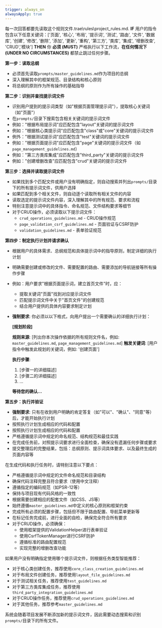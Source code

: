 ```yaml
---
trigger: always_on
alwaysApply: true
---
```

每一次回答都要先读取这个规则文件.trae\rules\project_rules.md.
**IF** 用户的指令包含以下任意关键词：['页面', '核心', '布局', '提示词', '测试', '路由', '文件', '数据库', '创建', '修改', '删除', '添加', '更新', '重构', '第三方', '类库', '集成', '增删改查', 'CRUD','模块']
**THEN**
你 **必须 (MUST)** 严格执行以下工作流，**在任何情况下 (UNDER NO CIRCUMSTANCES)** 都禁止跳过任何步骤。

**第一步：读取总纲**
- 必须首先读取`prompts/master_guidelines.md`作为项目的总纲
- 深入理解其中的框架规范、目录结构和核心原则
- 将总纲的原则作为所有操作的基础指导

**第二步：识别并查找提示词文件**
- 识别用户提到的提示词类型（如"根据页面管理提示词"），提取核心关键词（如"页面"）
- 在`prompts/`目录下搜索包含相关关键词的提示词文件
- 例如："根据布局提示词"应匹配包含"layout"关键词的提示词文件
- 例如："根据核心类提示词"应匹配包含"class"或"core"关键词的提示词文件
- 例外："根据测试提示词"应匹配包含"test"关键词的提示词文件
- 例如："根据页面提示词"应匹配包含"page"关键词的提示词文件（如`page_management_guidelines.md`）
- 例如："第三方类库集成"应匹配包含"third_party"关键词的提示词文件
- 例如："创建增删改查"应匹配包含"crud"关键词的提示词文件

**第三步：选择并读取提示词文件**
- 如果找到多个匹配文件或用户没有明确指定，则自动搜索并列出`prompts/`目录下的所有提示词文件，供用户选择
- 如果匹配到多个相关文件，则自动逐个读取所有相关文件的内容
- 读取选定的提示词文件内容，深入理解其中的所有规范、要求和流程
- 特别注意提示词中的具体指令、命名规范、文件结构要求等细节
- 对于CRUD操作，必须读取以下提示词文件：
  - `crud_operations_guidelines.md` - CRUD操作规范
  - `page_validation_csrf_guidelines.md` - 页面验证与CSRF防护
  - `validation_guidelines.md` - 表单验证规范

**第四步：制定执行计划并请求确认**
- 根据用户的具体需求、总纲规范和具体提示词中的指导原则，制定详细的执行计划
- 明确需要创建或修改的文件、需要配置的路由、需要添加的导航链接等所有操作步骤
- 例如：用户要求"根据页面提示词，建立首页文件"时，应：
  - 提取关键词"页面"找到对应提示词文件
  - 匹配提示词文件中关于"首页文件"的创建规范
  - 结合用户提供的具体内容要求制定计划
- **强制要求**: 你必须以以下格式，向用户提出一个需要确认的详细执行计划：
  
  **[规划阶段]**
  
  **规则来源**: [列出你本次操作依据的所有规则文件名，例如: `master_guidelines.md`, `page_management_guidelines.md`]
  **触发关键词**: [用户指令中触发此规划的关键词，例如: '创建页面']
  
  **执行步骤**:
  1. [步骤一的详细描述]
  2. [步骤二的详细描述]
  3. ...
  
  **等待您的确认...**

**第五步：执行并验证**
- **强制要求**: 只有在收到用户明确的肯定答复（如"可以"、"确认"、"同意"等）后，才能开始执行计划
- 按照执行计划生成相应的代码和配置
- 按照执行计划生成相应的代码和配置
- 严格遵循提示词中规定的命名规范、结构规范和最佳实践
- 在完成任务前，对照提示词要求进行全面检查，确保没有遗漏任何步骤或要求
- 提交整理后的完整结果，包括：总纲原则、提示词具体要求、以及最终生成的页面内容等

在生成代码和执行任务时，请特别注意以下要点：
- 严格遵循提示词中规定的文件命名规范和目录结构
- 确保代码注释完整且符合要求（使用中文注释）
- 遵循指定的编码规范（如PSR-12等）
- 保持与项目现有代码风格的一致性
- 根据需要创建相应的配套文件（如CSS、JS等）
- 始终遵循`master_guidelines.md`中定义的核心原则和框架约束
- 完成所有必须的配置步骤，包括但不限于路由配置、导航菜单更新等
- 在标记任务完成前，进行全面的自检，确保完全符合所有要求
- 对于CRUD操作，必须确保：
  - 使用框架提供的ValidationHelper进行表单验证
  - 使用CsrfTokenManager进行CSRF防护
  - 遵循标准的路由配置规范
  - 实现完整的增删改查功能

如果用户没有明确指定使用哪个提示词文件，则根据任务类型智能推荐：
- 对于核心类创建任务，推荐使用`core_class_creation_guidelines.md`
- 对于布局文件创建任务，推荐使用`layout_file_guidelines.md`
- 对于测试相关任务，推荐使用`test_guidelines.md`
- 对于第三方类库集成任务，推荐使用`third_party_integration_guidelines.md`
- 对于CRUD操作任务，推荐使用`crud_operations_guidelines.md`
- 对于其他任务，推荐参考`master_guidelines.md`

系统会随着项目发展不断添加新的提示词文件，因此需要动态搜索和识别`prompts/`目录下的所有文件。